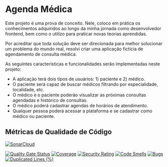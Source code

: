 # Agenda Médica

Este projeto é uma prova de conceito. Nele, coloco em prática os conhecimentos adquiridos ao longo da minha jornada como desenvolvedor frontend, bem como o utilizo para praticar novas teorias aprendidas.

Por acreditar que toda solução deve ser direcionada para melhor solucionar um problema do mundo real, resolvi criar uma aplicação fictícia de agendamento de consulta médica.

As seguintes características e funcionalidades serão implementadas neste projeto:

- A aplicação terá dois tipos de usuários: 1) paciente e 2) médico.
- O paciente será capaz de buscar médicos filtrando por especialidade, localidade, etc.
- O médico e o paciente poderão visualizar as próximas consultas agendadas e histórico de consultas.
- O médico poderá cadastrar agendas de horários de atendimento.
- Qualquer pessoa poderá acessar a plataforma e se cadastrar como médico ou paciente.

## Métricas de Qualidade de Código

[![SonarCloud](https://sonarcloud.io/images/project_badges/sonarcloud-white.svg)](https://sonarcloud.io/summary/new_code?id=DaniloSI_agenda-medica)

[![Quality Gate Status](https://sonarcloud.io/api/project_badges/measure?project=DaniloSI_agenda-medica&metric=alert_status)](https://sonarcloud.io/summary/new_code?id=DaniloSI_agenda-medica)
[![Coverage](https://sonarcloud.io/api/project_badges/measure?project=DaniloSI_agenda-medica&metric=coverage)](https://sonarcloud.io/summary/new_code?id=DaniloSI_agenda-medica)
[![Security Rating](https://sonarcloud.io/api/project_badges/measure?project=DaniloSI_agenda-medica&metric=security_rating)](https://sonarcloud.io/summary/new_code?id=DaniloSI_agenda-medica)
[![Code Smells](https://sonarcloud.io/api/project_badges/measure?project=DaniloSI_agenda-medica&metric=code_smells)](https://sonarcloud.io/summary/new_code?id=DaniloSI_agenda-medica)
[![Bugs](https://sonarcloud.io/api/project_badges/measure?project=DaniloSI_agenda-medica&metric=bugs)](https://sonarcloud.io/summary/new_code?id=DaniloSI_agenda-medica)
[![Duplicated Lines (%)](https://sonarcloud.io/api/project_badges/measure?project=DaniloSI_agenda-medica&metric=duplicated_lines_density)](https://sonarcloud.io/summary/new_code?id=DaniloSI_agenda-medica)
